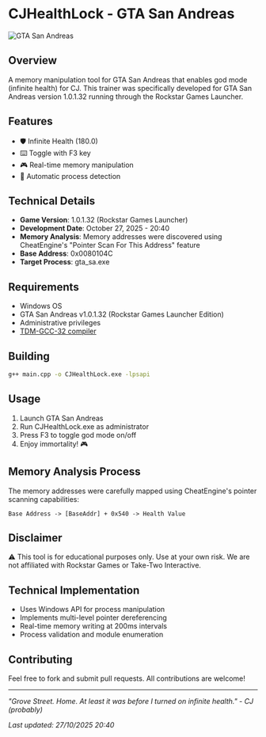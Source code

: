 # CJHealthLock - GTA San Andreas

![GTA San Andreas](https://i.ibb.co/npvsbsH/CJGod-Mode.png)

## Overview
A memory manipulation tool for GTA San Andreas that enables god mode (infinite health) for CJ. This trainer was specifically developed for GTA San Andreas version 1.0.1.32 running through the Rockstar Games Launcher.

## Features
- 🛡️ Infinite Health (180.0)
- ⌨️ Toggle with F3 key
- 🎮 Real-time memory manipulation
- 🔄 Automatic process detection

## Technical Details
- **Game Version**: 1.0.1.32 (Rockstar Games Launcher)
- **Development Date**: October 27, 2025 - 20:40
- **Memory Analysis**: Memory addresses were discovered using CheatEngine's "Pointer Scan For This Address" feature
- **Base Address**: 0x0080104C
- **Target Process**: gta_sa.exe

## Requirements
- Windows OS
- GTA San Andreas v1.0.1.32 (Rockstar Games Launcher Edition)
- Administrative privileges
- [TDM-GCC-32 compiler](https://jmeubank.github.io/tdm-gcc/download/)

## Building
```bash
g++ main.cpp -o CJHealthLock.exe -lpsapi
```

## Usage
1. Launch GTA San Andreas
2. Run CJHealthLock.exe as administrator
3. Press F3 to toggle god mode on/off
4. Enjoy immortality! 🎮

## Memory Analysis Process
The memory addresses were carefully mapped using CheatEngine's pointer scanning capabilities:
```
Base Address -> [BaseAddr] + 0x540 -> Health Value
```

## Disclaimer
⚠️ This tool is for educational purposes only. Use at your own risk. We are not affiliated with Rockstar Games or Take-Two Interactive.

## Technical Implementation
- Uses Windows API for process manipulation
- Implements multi-level pointer dereferencing
- Real-time memory writing at 200ms intervals
- Process validation and module enumeration

## Contributing
Feel free to fork and submit pull requests. All contributions are welcome!

---
*"Grove Street. Home. At least it was before I turned on infinite health." - CJ (probably)*

*Last updated: 27/10/2025 20:40*